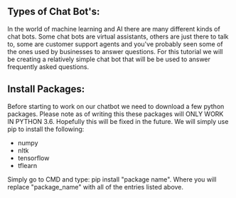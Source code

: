 ## Types of Chat Bot's:
In the world of machine learning and AI there are many different kinds of chat bots. Some chat bots are virtual assistants, others are just there to talk to, some are customer support agents and you've probably seen some of the ones used by businesses to answer questions. For this tutorial we will be creating a relatively simple chat bot that will be be used to answer frequently asked questions.

## Install Packages:
Before starting to work on our chatbot we need to download a few python packages. Please note as of writing this these packages will ONLY WORK IN PYTHON 3.6. Hopefully this will be fixed in the future.
We will simply use pip to install the following:
- numpy
- nltk
- tensorflow
- tflearn

Simply go to CMD and type: pip install "package name". Where you will replace "package_name" with all of the entries listed above.
